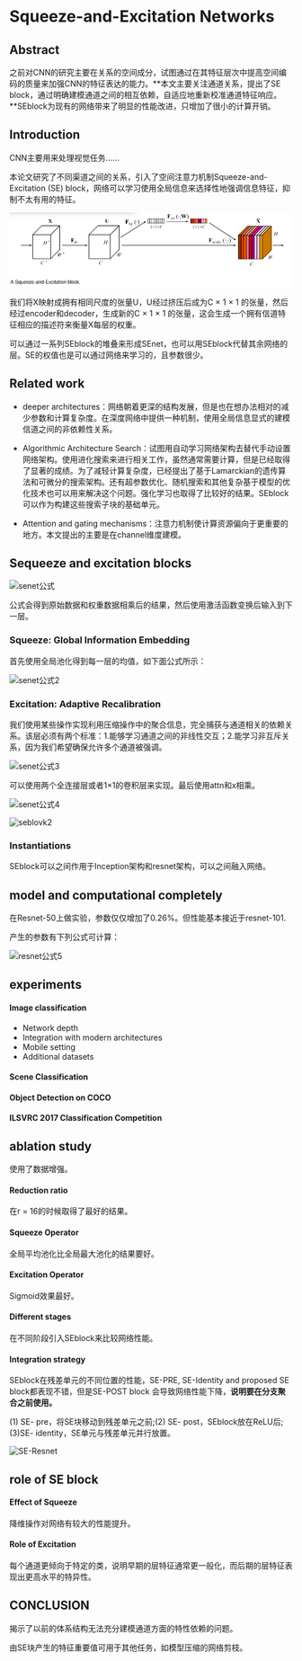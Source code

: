 # Squeeze-and-Excitation Networks

## Abstract

之前对CNN的研究主要在关系的空间成分，试图通过在其特征层次中提高空间编码的质量来加强CNN的特征表达的能力。**本文主要关注通道关系，提出了SE block，通过明确建模通道之间的相互依赖，自适应地重新校准通道特征响应。**SEblock为现有的网络带来了明显的性能改进，只增加了很小的计算开销。

## Introduction

CNN主要用来处理视觉任务......

本论文研究了不同渠道之间的关系，引入了空间注意力机制Squeeze-and- Excitation (SE) block，网络可以学习使用全局信息来选择性地强调信息特征，抑制不太有用的特征。

![seblock](pic/seblock.jpg)

我们将X映射成拥有相同尺度的张量U，U经过挤压后成为C × 1 × 1 的张量，然后经过encoder和decoder，生成新的C × 1 × 1 的张量，这会生成一个拥有信道特征相应的描述符来衡量X每层的权重。

可以通过一系列SEblock的堆叠来形成SEnet，也可以用SEblock代替其余网络的层。SE的权值也是可以通过网络来学习的，且参数很少。

## Related work

* deeper architectures：网络朝着更深的结构发展，但是也在想办法相对的减少参数和计算复杂度。在深度网络中提供一种机制，使用全局信息显式的建模信道之间的非依赖性关系。

* Algorithmic Architecture Search：试图用自动学习网络架构去替代手动设置网络架构。使用进化搜索来进行相关工作，虽然通常需要计算，但是已经取得了显著的成绩。为了减轻计算复杂度，已经提出了基于Lamarckian的遗传算法和可微分的搜索架构。还有超参数优化、随机搜索和其他复杂基于模型的优化技术也可以用来解决这个问题。强化学习也取得了比较好的结果。SEblock可以作为构建这些搜索子块的基础单元。
* Attention and gating mechanisms：注意力机制使计算资源偏向于更重要的地方。本文提出的主要是在channel维度建模。

## Sequeeze and excitation blocks

![senet公式](/pic/senet公式.png)

公式会得到原始数据和权重数据相乘后的结果，然后使用激活函数变换后输入到下一层。

### Squeeze: Global Information Embedding

首先使用全局池化得到每一层的均值，如下面公式所示：

![senet公式2](/pic/senet公式2.jpg)

### Excitation: Adaptive Recalibration

我们使用某些操作实现利用压缩操作中的聚合信息，完全捕获与通道相关的依赖关系。该层必须有两个标准：1.能够学习通道之间的非线性交互；2.能学习非互斥关系，因为我们希望确保允许多个通道被强调。

![senet公式3](/pic/senet公式3.jpg)

可以使用两个全连接层或者1×1的卷积层来实现。最后使用attn和x相乘。

![senet公式4](/pic/senet公式4.jpg)

![seblovk2](/pic/seblovk2.jpg)

### Instantiations

SEblock可以之间作用于Inception架构和resnet架构，可以之间融入网络。

## model and computational completely

在Resnet-50上做实验，参数仅仅增加了0.26%。但性能基本接近于resnet-101.

产生的参数有下列公式可计算：

![resnet公式5](/pic/resnet公式5.jpg)

## experiments

#### Image classification

* Network depth
* Integration with modern architectures
* Mobile setting
* Additional datasets

#### Scene Classification

#### Object Detection on COCO

#### ILSVRC 2017 Classification Competition

## ablation study

使用了数据增强。

#### Reduction ratio

在r = 16的时候取得了最好的结果。

#### Squeeze Operator

全局平均池化比全局最大池化的结果要好。

#### Excitation Operator

Sigmoid效果最好。

#### Different stages

在不同阶段引入SEblock来比较网络性能。

#### Integration strategy

SEblock在残差单元的不同位置的性能，SE-PRE, SE-Identity and proposed SE block都表现不错，但是SE-POST block 会导致网络性能下降，**说明要在分支聚合之前使用。**

(1) SE- pre，将SE块移动到残差单元之前;(2) SE- post，SEblock放在ReLU后;(3)SE- identity，SE单元与残差单元并行放置。

![SE-Resnet](/pic/SE-Resnet.jpg)

## role of SE block

#### Effect of Squeeze

降维操作对网络有较大的性能提升。

#### Role of Excitation

每个通道更倾向于特定的类，说明早期的层特征通常更一般化，而后期的层特征表现出更高水平的特异性。

## CONCLUSION

揭示了以前的体系结构无法充分建模通道方面的特性依赖的问题。

由SE块产生的特征重要值可用于其他任务，如模型压缩的网络剪枝。

